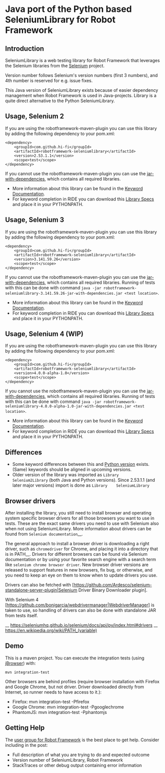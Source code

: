 Java port of the Python based SeleniumLibrary for Robot Framework
==========================================================================

Introduction
------------

SeleniumLibrary is a web testing library for Robot Framework that leverages
the Selenium libraries from the [Selenium](http://docs.seleniumhq.org) project.

Version number follows Selenium's version numbers (first 3 numbers), and 4th number is reserved for e.g. issue fixes.

This Java version of SeleniumLibrary exists because of easier dependency management when Robot Framework is used in Java-projects. Library is a quite direct alternative to the Python SeleniumLibrary.

Usage, Selenium 2
-----------------
If you are using the robotframework-maven-plugin you can
use this library by adding the following dependency to 
your pom.xml:

    <dependency>
        <groupId>com.github.hi-fi</groupId>
        <artifactId>robotframework-seleniumlibrary</artifactId>
        <version>2.53.1.1</version>
        <scope>test</scope>
    </dependency>

If you cannot use the robotframework-maven-plugin you can use the
[jar-with-dependencies](http://central.maven.org/maven2/com/github/hi-fi/robotframework-seleniumlibrary/2.53.1.1/robotframework-seleniumlibrary-2.53.1.1-jar-with-dependencies.jar),
which contains all required libraries.

* More information about this library can be found in the
  [Keyword Documentation](http://central.maven.org/maven2/com/github/hi-fi/robotframework-seleniumlibrary/2.53.1.1/robotframework-seleniumlibrary-2.53.1.1.html).
* For keyword completion in RIDE you can download this
  [Library Specs](http://central.maven.org/maven2/com/github/hi-fi/robotframework-seleniumlibrary/2.53.1.1/robotframework-seleniumlibrary-2.53.1.1.xml)
  and place it in your PYTHONPATH.


Usage, Selenium 3
-----------------

If you are using the robotframework-maven-plugin you can
use this library by adding the following dependency to 
your pom.xml:

    <dependency>
        <groupId>com.github.hi-fi</groupId>
        <artifactId>robotframework-seleniumlibrary</artifactId>
        <version>3.141.59.26</version>
        <scope>test</scope>
    </dependency>

If you cannot use the robotframework-maven-plugin you can use the
[jar-with-dependencies](http://central.maven.org/maven2/com/github/hi-fi/robotframework-seleniumlibrary/3.141.59.26/robotframework-seleniumlibrary-3.141.59.26-jar-with-dependencies.jar),
which contains all required libraries. Running of tests with this can be done with command `java -jar robotframework-seleniumlibrary-3.141.59.26-jar-with-dependencies.jar <test location>`.  

* More information about this library can be found in the
  [Keyword Documentation](http://central.maven.org/maven2/com/github/hi-fi/robotframework-seleniumlibrary/3.141.59.26/robotframework-seleniumlibrary-3.141.59.26.html).
* For keyword completion in RIDE you can download this
  [Library Specs](http://central.maven.org/maven2/com/github/hi-fi/robotframework-seleniumlibrary/3.141.59.26/robotframework-seleniumlibrary-3.141.59.26.xml)
  and place it in your PYTHONPATH.

Usage, Selenium 4 (WIP)
-----------------

If you are using the robotframework-maven-plugin you can
use this library by adding the following dependency to 
your pom.xml:

    <dependency>
        <groupId>com.github.hi-fi</groupId>
        <artifactId>robotframework-seleniumlibrary</artifactId>
        <version>4.0.0-alpha-1.0</version>
        <scope>test</scope>
    </dependency>

If you cannot use the robotframework-maven-plugin you can use the
[jar-with-dependencies](http://central.maven.org/maven2/com/github/hi-fi/robotframework-seleniumlibrary/4.0.0-alpha-1.0/robotframework-seleniumlibrary-4.0.0-alpha-1.0-jar-with-dependencies.jar),
which contains all required libraries. Running of tests with this can be done with command `java -jar robotframework-seleniumlibrary-4.0.0-alpha-1.0-jar-with-dependencies.jar <test location>`.  

* More information about this library can be found in the
  [Keyword Documentation](http://central.maven.org/maven2/com/github/hi-fi/robotframework-seleniumlibrary/4.0.0-alpha-1.0/robotframework-seleniumlibrary-4.0.0-alpha-1.0.html).
* For keyword completion in RIDE you can download this
  [Library Specs](http://central.maven.org/maven2/com/github/hi-fi/robotframework-seleniumlibrary/4.0.0-alpha-1.0/robotframework-seleniumlibrary-4.0.0-alpha-1.0.xml)
  and place it in your PYTHONPATH.

Differences
-----------

* Some keyword differences between this and [Python version](https://github.com/robotframework/SeleniumLibrary) exists. (Same) keywords should be aligned in upcoming versions.
* Older version of the library was imported as `Library    Selenium2Library` (both Java and Python versions). 
Since 2.53.1.1 (and later major versions) import is done as `Library    SeleniumLibrary`


Browser drivers
---------------

After installing the library, you still need to install browser and
operating system specific browser drivers for all those browsers you
want to use in tests. These are the exact same drivers you need to use with
Selenium also when not using SeleniumLibrary. More information about
drivers can be found from `Selenium documentation`__.

The general approach to install a browser driver is downloading a right
driver, such as ``chromedriver`` for Chrome, and placing it into
a directory that is in PATH__. Drivers for different browsers
can be found via Selenium documentation or by using your favorite
search engine with a search term like ``selenium chrome browser driver``.
New browser driver versions are released to support features in
new browsers, fix bug, or otherwise, and you need to keep an eye on them
to know when to update drivers you use.

Drivers can also be fetched with [https://github.com/Ardesco/selenium-standalone-server-plugin|Selenium Driver Binary Downloader plugin].

With Selenium 4 [https://github.com/bonigarcia/webdrivermanager|WebdriverManager] is taken to use, so handling of drivers can also be done with standalone JAR from tests itself.

__ https://seleniumhq.github.io/selenium/docs/api/py/index.html#drivers
__ https://en.wikipedia.org/wiki/PATH_(variable)

Demo
----

This is a maven project. You can execute the integration tests (using [jBrowser](https://github.com/machinepublishers/jbrowserdriver)) with:

    mvn integration-test
    
Other browsers are behind profiles 
(require browser installation with Firefox and Google Chrome, but not driver. Driver downloaded directly from Internet, so runner needs to have access to it.):

* Firefox: mvn integration-test -Pfirefox
* Google Chrome: mvn integration-test -Pgooglechrome
* PhantomJS: mvn integration-test -Pphantomjs 

Getting Help
------------

The [user group for Robot Framework](https://groups.google.com/forum/#!forum/robotframework-users)
is the best place to get help. Consider including in the post:
* Full description of what you are trying to do and expected outcome
* Version number of SeleniumLibrary, Robot Framework
* StackTraces or other debug output containing error information
